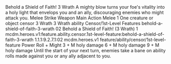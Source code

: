 <ability>
  <name>Behold a Shield of Faith!</name>
  <cost>3 Wrath</cost>
  <flavor>A mighty blow turns your foe&apos;s vitality into a holy light that envelops you and an ally, discouraging enemies who might attack you.</flavor>
  <keywords>
    <keyword>Melee</keyword>
    <keyword>Strike</keyword>
    <keyword>Weapon</keyword>
  </keywords>
  <type>Main Action</type>
  <distance>Melee 1</distance>
  <target>One creature or object</target>
  <metadata>
    <class>censor</class>
    <cost>3 Wrath</cost>
    <cost_amount>3</cost_amount>
    <cost_resource>Wrath</cost_resource>
    <feature_type>ability</feature_type>
    <file_dpath>Censor/1st-Level Features</file_dpath>
    <item_id>behold-a-shield-of-faith-3-wrath</item_id>
    <item_index>02</item_index>
    <item_name>Behold a Shield of Faith! (3 Wrath)</item_name>
    <level>1</level>
    <scc>mcdm.heroes.v1:feature.ability.censor.1st-level-feature:behold-a-shield-of-faith-3-wrath</scc>
    <scdc>1.1.1:9.2.7.1:02</scdc>
    <source>mcdm.heroes.v1</source>
    <type>feature/ability/censor/1st-level-feature</type>
  </metadata>
  <effects>
    <effect type="roll">
      <roll>Power Roll + Might</roll>
      <t1>3 + M holy damage</t1>
      <t2>6 + M holy damage</t2>
      <t3>9 + M holy damage</t3>
    </effect>
    <effect type="mundane">Until the start of your next turn, enemies take a bane on ability rolls made against you or any ally adjacent to you.</effect>
  </effects>
</ability>
